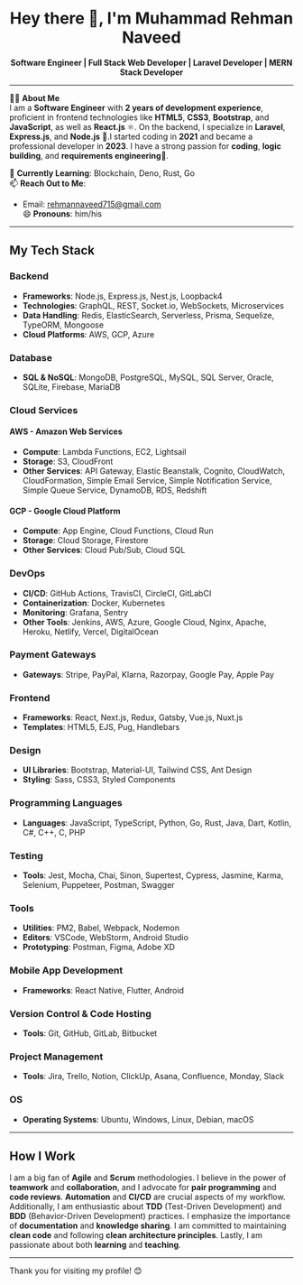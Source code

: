 <h1 align="center">Hey there 👋, I'm Muhammad Rehman Naveed</h1>

<p align="center">
  <strong>Software Engineer | Full Stack Web Developer | Laravel Developer | MERN Stack Developer</strong>
</p>

---

👨‍💻 **About Me**  
I am a **Software Engineer** with **2 years of development experience**, proficient in frontend technologies like **HTML5**, **CSS3**, **Bootstrap**, and **JavaScript**, as well as **React.js** ⚛️. On the backend, I specialize in **Laravel**, **Express.js**, and **Node.js** 🌱.I started coding in **2021** and became a professional developer in **2023**. I have a strong passion for **coding**, **logic building**, and **requirements engineering**🌟.

🌱 **Currently Learning**: Blockchain, Deno, Rust, Go  
📫 **Reach Out to Me**:  
   - Email: [rehmannaveed715@gmail.com](mailto:rehmannaveed715@gmail.com)  
😄 **Pronouns**: him/his  

---

## My Tech Stack

### Backend
- **Frameworks**: Node.js, Express.js, Nest.js, Loopback4
- **Technologies**: GraphQL, REST, Socket.io, WebSockets, Microservices
- **Data Handling**: Redis, ElasticSearch, Serverless, Prisma, Sequelize, TypeORM, Mongoose
- **Cloud Platforms**: AWS, GCP, Azure

### Database
- **SQL & NoSQL**: MongoDB, PostgreSQL, MySQL, SQL Server, Oracle, SQLite, Firebase, MariaDB

### Cloud Services

#### AWS - Amazon Web Services
- **Compute**: Lambda Functions, EC2, Lightsail  
- **Storage**: S3, CloudFront  
- **Other Services**: API Gateway, Elastic Beanstalk, Cognito, CloudWatch, CloudFormation, Simple Email Service, Simple Notification Service, Simple Queue Service, DynamoDB, RDS, Redshift  

#### GCP - Google Cloud Platform
- **Compute**: App Engine, Cloud Functions, Cloud Run  
- **Storage**: Cloud Storage, Firestore  
- **Other Services**: Cloud Pub/Sub, Cloud SQL  

### DevOps
- **CI/CD**: GitHub Actions, TravisCI, CircleCI, GitLabCI  
- **Containerization**: Docker, Kubernetes  
- **Monitoring**: Grafana, Sentry  
- **Other Tools**: Jenkins, AWS, Azure, Google Cloud, Nginx, Apache, Heroku, Netlify, Vercel, DigitalOcean  

### Payment Gateways
- **Gateways**: Stripe, PayPal, Klarna, Razorpay, Google Pay, Apple Pay  

### Frontend
- **Frameworks**: React, Next.js, Redux, Gatsby, Vue.js, Nuxt.js  
- **Templates**: HTML5, EJS, Pug, Handlebars  

### Design
- **UI Libraries**: Bootstrap, Material-UI, Tailwind CSS, Ant Design  
- **Styling**: Sass, CSS3, Styled Components  

### Programming Languages
- **Languages**: JavaScript, TypeScript, Python, Go, Rust, Java, Dart, Kotlin, C#, C++, C, PHP  

### Testing
- **Tools**: Jest, Mocha, Chai, Sinon, Supertest, Cypress, Jasmine, Karma, Selenium, Puppeteer, Postman, Swagger  

### Tools
- **Utilities**: PM2, Babel, Webpack, Nodemon  
- **Editors**: VSCode, WebStorm, Android Studio  
- **Prototyping**: Postman, Figma, Adobe XD  

### Mobile App Development
- **Frameworks**: React Native, Flutter, Android  

### Version Control & Code Hosting
- **Tools**: Git, GitHub, GitLab, Bitbucket  

### Project Management
- **Tools**: Jira, Trello, Notion, ClickUp, Asana, Confluence, Monday, Slack  

### OS
- **Operating Systems**: Ubuntu, Windows, Linux, Debian, macOS  

---

## How I Work

I am a big fan of **Agile** and **Scrum** methodologies. I believe in the power of **teamwork** and **collaboration**, and I advocate for **pair programming** and **code reviews**. **Automation** and **CI/CD** are crucial aspects of my workflow. Additionally, I am enthusiastic about **TDD** (Test-Driven Development) and **BDD** (Behavior-Driven Development) practices. I emphasize the importance of **documentation** and **knowledge sharing**. I am committed to maintaining **clean code** and following **clean architecture principles**. Lastly, I am passionate about both **learning** and **teaching**.

---

Thank you for visiting my profile! 😊
